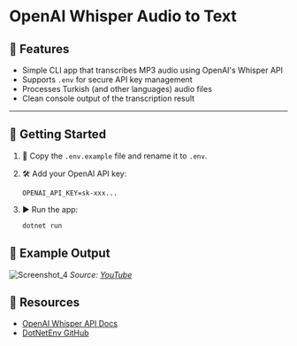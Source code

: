 # OpenAI Whisper Audio to Text

## 📌 Features

- Simple CLI app that transcribes MP3 audio using OpenAI's Whisper API
- Supports `.env` for secure API key management
- Processes Turkish (and other languages) audio files
- Clean console output of the transcription result

---

## 🚀 Getting Started

1. 📄 Copy the `.env.example` file and rename it to `.env`.

2. 🛠️ Add your OpenAI API key:
   ```env
   OPENAI_API_KEY=sk-xxx...

3. ▶️ Run the app:
    ```bash
    dotnet run
    ```
    
## 💬 Example Output
![Screenshot_4](https://github.com/user-attachments/assets/d8b53411-26c1-4c0b-b62c-2870134a794f) 
_Source: [YouTube](https://www.youtube.com/watch?v=-Mbr_ocqNeU)_
## 🔗 Resources
- [OpenAI Whisper API Docs](https://platform.openai.com/docs/guides/speech-to-text)
- [DotNetEnv GitHub](https://github.com/tonerdo/dotnet-env)
